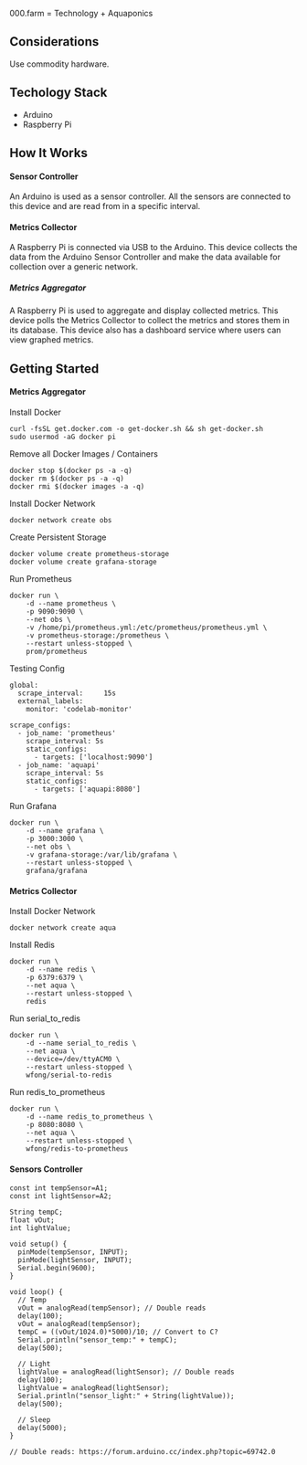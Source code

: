 000.farm = Technology + Aquaponics


## Considerations

Use commodity hardware.


## Techology Stack

- Arduino
- Raspberry Pi


## How It Works

#### Sensor Controller 

An Arduino is used as a sensor controller. All the sensors are connected to this device and are read from in a specific interval. 


#### Metrics Collector

A Raspberry Pi is connected via USB to the Arduino. This device collects the data from the Arduino Sensor Controller and make the data available for collection over a generic network.


##### Metrics Aggregator

A Raspberry Pi is used to aggregate and display collected metrics. This device polls the Metrics Collector to collect the metrics and stores them in its database. This device also has a dashboard service where users can view graphed metrics.



## Getting Started


#### Metrics Aggregator

Install Docker

```
curl -fsSL get.docker.com -o get-docker.sh && sh get-docker.sh
sudo usermod -aG docker pi
```

Remove all Docker Images / Containers

```
docker stop $(docker ps -a -q)
docker rm $(docker ps -a -q)
docker rmi $(docker images -a -q)
```

Install Docker Network

```
docker network create obs
```

Create Persistent Storage

```
docker volume create prometheus-storage
docker volume create grafana-storage
```

Run Prometheus

```
docker run \
    -d --name prometheus \
    -p 9090:9090 \
    --net obs \
    -v /home/pi/prometheus.yml:/etc/prometheus/prometheus.yml \
    -v prometheus-storage:/prometheus \
    --restart unless-stopped \
    prom/prometheus
```

Testing Config

```
global:
  scrape_interval:     15s
  external_labels:
    monitor: 'codelab-monitor'

scrape_configs:
  - job_name: 'prometheus'
    scrape_interval: 5s
    static_configs:
      - targets: ['localhost:9090']
  - job_name: 'aquapi'
    scrape_interval: 5s
    static_configs:
      - targets: ['aquapi:8080']
```

Run Grafana

```
docker run \
    -d --name grafana \
    -p 3000:3000 \
    --net obs \
    -v grafana-storage:/var/lib/grafana \
    --restart unless-stopped \
    grafana/grafana
```

#### Metrics Collector


Install Docker Network

```
docker network create aqua
```

Install Redis

```
docker run \
    -d --name redis \
    -p 6379:6379 \
    --net aqua \
    --restart unless-stopped \
    redis
```

Run serial_to_redis

```
docker run \
    -d --name serial_to_redis \
    --net aqua \
    --device=/dev/ttyACM0 \
    --restart unless-stopped \
    wfong/serial-to-redis
```

Run redis_to_prometheus

```
docker run \
    -d --name redis_to_prometheus \
    -p 8080:8080 \
    --net aqua \
    --restart unless-stopped \
    wfong/redis-to-prometheus
```

#### Sensors Controller

```
const int tempSensor=A1;
const int lightSensor=A2;

String tempC;
float vOut;
int lightValue;

void setup() {
  pinMode(tempSensor, INPUT);
  pinMode(lightSensor, INPUT);
  Serial.begin(9600);
}

void loop() {
  // Temp
  vOut = analogRead(tempSensor); // Double reads
  delay(100);
  vOut = analogRead(tempSensor);  
  tempC = ((vOut/1024.0)*5000)/10; // Convert to C? 
  Serial.println("sensor_temp:" + tempC);
  delay(500);
  
  // Light
  lightValue = analogRead(lightSensor); // Double reads
  delay(100);
  lightValue = analogRead(lightSensor);
  Serial.println("sensor_light:" + String(lightValue));
  delay(500);

  // Sleep
  delay(5000);
}

// Double reads: https://forum.arduino.cc/index.php?topic=69742.0

```
